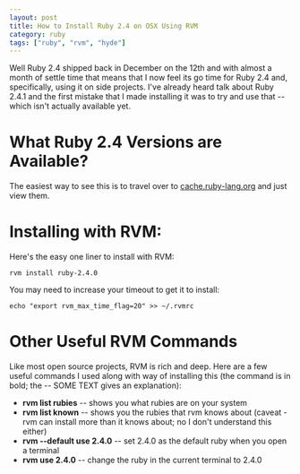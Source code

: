 ```yaml
---
layout: post
title: How to Install Ruby 2.4 on OSX Using RVM
category: ruby
tags: ["ruby", "rvm", "hyde"]
---
```

Well Ruby 2.4 shipped back in December on the 12th and with almost a month of settle time that means that I now feel its go time for Ruby 2.4 and, specifically, using it on side projects.  I've already heard talk about Ruby 2.4.1 and the first mistake that I made installing it was to try and use that -- which isn't actually available yet.  

# What Ruby 2.4 Versions are Available?

The easiest way to see this is to travel over to [cache.ruby-lang.org](https://cache.ruby-lang.org/pub/ruby/2.4/) and just view them.

# Installing with RVM:

Here's the easy one liner to install with RVM:

    rvm install ruby-2.4.0
    
You may need to increase your timeout to get it to install:

    echo "export rvm_max_time_flag=20" >> ~/.rvmrc
    
# Other Useful RVM Commands

Like most open source projects, RVM is rich and deep.  Here are a few useful commands I used along with way of installing this (the command is in bold; the -- SOME TEXT gives an explanation):

* **rvm list rubies** -- shows you what rubies are on your system
* **rvm list known** -- shows you the rubies that rvm knows about (caveat - rvm can install more than it knows about; no I don't understand this either)
* **rvm --default use 2.4.0** -- set 2.4.0 as the default ruby when you open a terminal
* **rvm use 2.4.0** -- change the ruby in the current terminal to 2.4.0